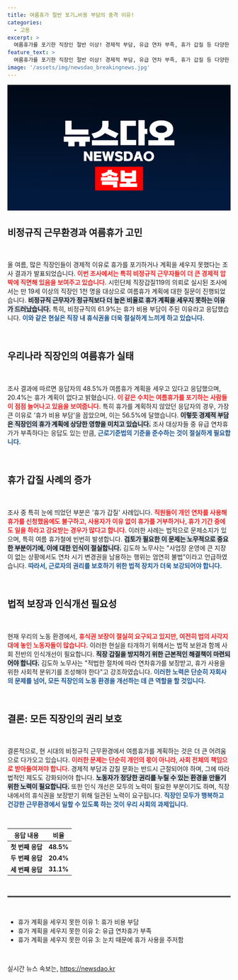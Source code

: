 ```yaml
---
title: 여름휴가 절반 포기…비용 부담의 충격 이유!
categories:
  - 고용
excerpt: >
  여름휴가를 포기한 직장인 절반 이상! 경제적 부담, 유급 연차 부족, 휴가 갑질 등 다양한 이유로 휴가 계획이 암울한 현실. 노동자의 권리 개선이 시급하다!
feature_text: >
  여름휴가를 포기한 직장인 절반 이상! 경제적 부담, 유급 연차 부족, 휴가 갑질 등 다양한 이유로 휴가 계획이 암울한 현실. 노동자의 권리 개선이 시급하다!
image: '/assets/img/newsdao_breakingnews.jpg'
---
```


<p><img src="/assets/img/newsdao_breakingnews.jpg" alt="pcversion 속보" /></p>

<h2 data-ke-size="size26">비정규직 근무환경과 여름휴가 고민</h2>  

<p data-ke-size="size16">&nbsp;</p>

<p>올 여름, 많은 직장인들이 경제적 이유로 휴가를 포기하거나 계획을 세우지 못했다는 조사 결과가 발표되었습니다. <b><span style="color: #ee2323;">이번 조사에서는 특히 비정규직 근무자들이 더 큰 경제적 압박에 직면해 있음을 보여주고 있습니다.</span></b> 시민단체 직장갑질119의 의뢰로 실시된 조사에서는 만 19세 이상의 직장인 1천 명을 대상으로 여름휴가 계획에 대한 질문이 진행되었습니다. <b><span style="background-color: #21538527;">비정규직 근무자가 정규직보다 더 높은 비율로 휴가 계획을 세우지 못하는 이유가 드러났습니다.</span></b> 특히, 비정규직의 61.9%는 휴가 비용 부담이 주된 이유라고 응답했습니다. <b><span style="color: #1a5490;">이와 같은 현실은 직장 내 휴식권을 더욱 절실하게 느끼게 하고 있습니다.</span></b> </p>

<p data-ke-size="size16">&nbsp;</p>

<h2 data-ke-size="size26">우리나라 직장인의 여름휴가 실태</h2>  

<p data-ke-size="size16">&nbsp;</p>

<p>조사 결과에 따르면 응답자의 48.5%가 여름휴가 계획을 세우고 있다고 응답했으며, 20.4%는 휴가 계획이 없다고 밝혔습니다. <b><span style="color: #ee2323;">이 같은 수치는 여름휴가를 포기하는 사람들이 점점 늘어나고 있음을 보여줍니다.</span></b> 특히 휴가를 계획하지 않았던 응답자의 경우, 가장 큰 이유로 '휴가 비용 부담'을 꼽았으며, 이는 56.5%에 달했습니다. <b><span style="background-color: #21538527;">이렇듯 경제적 부담은 직장인의 휴가 계획에 상당한 영향을 미치고 있습니다.</span></b> 조사 대상자들 중 유급 연차휴가가 부족하다는 응답도 있는 만큼, <b><span style="color: #1a5490;">근로기준법의 기준을 준수하는 것이 절실하게 필요합니다.</span></b> </p>

<p data-ke-size="size16">&nbsp;</p>

<h2 data-ke-size="size26">휴가 갑질 사례의 증가</h2>  

<p data-ke-size="size16">&nbsp;</p>

<p>조사 중 특히 눈에 띄었던 부분은 '휴가 갑질' 사례입니다. <b><span style="color: #ee2323;">직원들이 개인 연차를 사용해 휴가를 신청했음에도 불구하고, 사용자가 이유 없이 휴가를 거부하거나, 휴가 기간 중에도 일을 하라고 강요받는 경우가 많다고 합니다.</span></b> 이러한 사례는 법적으로 문제소지가 있으며, 특히 여름 휴가철에 빈번히 발생합니다. <b><span style="background-color: #21538527;">검토가 필요한 이 문제는 노무적으로 중요한 부분이기에, 이에 대한 인식이 절실합니다.</span></b> 김도하 노무사는 "사업장 운영에 큰 지장이 없는 상황에서도 연차 시기 변경권을 남용하는 행위는 엄연히 불법"이라고 언급하였습니다. <b><span style="color: #1a5490;">따라서, 근로자의 권리를 보호하기 위한 법적 장치가 더욱 보강되어야 합니다.</span></b> </p>

<p data-ke-size="size16">&nbsp;</p>

<h2 data-ke-size="size26">법적 보장과 인식개선 필요성</h2>  

<p data-ke-size="size16">&nbsp;</p>

<p>현재 우리의 노동 환경에서, <b><span style="color: #ee2323;">휴식권 보장이 절실히 요구되고 있지만, 여전히 법의 사각지대에 놓인 노동자들이 많습니다.</span></b> 이러한 현실을 타개하기 위해서는 법적 보완과 함께 사회 전반의 인식개선이 필요합니다. <b><span style="background-color: #21538527;">직장 갑질을 방지하기 위한 근본적인 해결책이 마련되어야 합니다.</span></b> 김도하 노무사는 "적법한 절차에 따라 연차휴가를 보장받고, 휴가 사용을 위한 사회적 분위기를 조성해야 한다"고 강조하였습니다. <b><span style="color: #1a5490;">이러한 노력은 단순히 자회사의 문제를 넘어, 모든 직장인의 노동 환경을 개선하는 데 큰 역할을 할 것입니다.</span></b></p>

<p data-ke-size="size16">&nbsp;</p>

<h2 data-ke-size="size26">결론: 모든 직장인의 권리 보호</h2>  

<p data-ke-size="size16">&nbsp;</p>

<p>결론적으로, 현 시대의 비정규직 근무환경에서 여름휴가를 계획하는 것은 더 큰 어려움으로 다가오고 있습니다. <b><span style="color: #ee2323;">이러한 문제는 단순히 개인의 몫이 아니라, 사회 전체의 책임으로 받아들여져야 합니다.</span></b> 경제적 부담과 갑질 문화는 반드시 근절되어야 하며, 그에 따라 법적인 제도도 강화되어야 합니다. <b><span style="background-color: #21538527;">노동자가 정당한 권리를 누릴 수 있는 환경을 만들기 위한 노력이 필요합니다.</span></b> 또한 인식 개선은 모두의 노력이 필요한 부분이기도 하며, 직장 내에서의 휴식권을 보장받기 위해 일관된 노력이 요구됩니다. <b><span style="color: #1a5490;">직장인 모두가 행복하고 건강한 근무환경에서 일할 수 있도록 하는 것이 우리 사회의 과제입니다.</span></b> </p>

<p data-ke-size="size16">&nbsp;</p>

<table style="width: 100%; border-collapse: collapse;">
  <thead>
    <tr>
      <th style="text-align: center;">응답 내용</th>
      <th style="text-align: center;">비율</th>
    </tr>
  </thead>
  <tbody>
    <tr>
      <td style="text-align: center; height: 17px;"><b>첫 번째 응답</b></td>
      <td style="text-align: center; height: 17px;"><b>48.5%</b></td>
    </tr>
    <tr>
      <td style="text-align: center; height: 17px;"><b>두 번째 응답</b></td>
      <td style="text-align: center; height: 17px;"><b>20.4%</b></td>
    </tr>
    <tr>
      <td style="text-align: center; height: 17px;"><b>세 번째 응답</b></td>
      <td style="text-align: center; height: 17px;"><b>31.1%</b></td>
    </tr>
  </tbody>
</table>

<p data-ke-size="size16">&nbsp;</p>

<hr style="display: block; height: 2px; border: 0; border-top: 2px solid #aaa; margin: 1em 0;">

<p data-ke-size="size16">&nbsp;</p>

<ul>
  <li>휴가 계획을 세우지 못한 이유 1: 휴가 비용 부담</li>
  <li>휴가 계획을 세우지 못한 이유 2: 유급 연차휴가 부족</li>
  <li>휴가 계획을 세우지 못한 이유 3: 눈치 때문에 휴가 사용을 주저함</li>
</ul>

<p data-ke-size="size16">&nbsp;</p>
실시간 뉴스 속보는, <a href="https://newsdao.kr" rel="dofollow">https://newsdao.kr</a>


